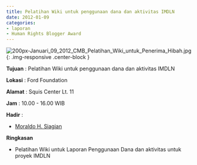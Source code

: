 ```yaml
---
title: Pelatihan Wiki untuk penggunaan dana dan aktivitas IMDLN
date: 2012-01-09
categories:
- laporan
- Human Rights Blogger Award
---
```



![200px-Januari_09_2012_CMB_Pelatihan_Wiki_untuk_Penerima_Hibah.jpg](/uploads/200px-Januari_09_2012_CMB_Pelatihan_Wiki_untuk_Penerima_Hibah.jpg){: .img-responsive .center-block }


**Tujuan** : Pelatihan Wiki untuk penggunaan dana dan aktivitas IMDLN 

**Lokasi** : Ford Foundation 

**Alamat** : Squis Center Lt. 11 

**Jam** : 10.00 - 16.00 WIB 

**Hadir** :
* [Moraldo H. Siagian](http://wiki.ciptamedia.org/wiki/Moraldo_H._Siagian)

**Ringkasan** 
* Pelatihan Wiki untuk Laporan Penggunaan Dana dan aktivitas untuk proyek IMDLN
